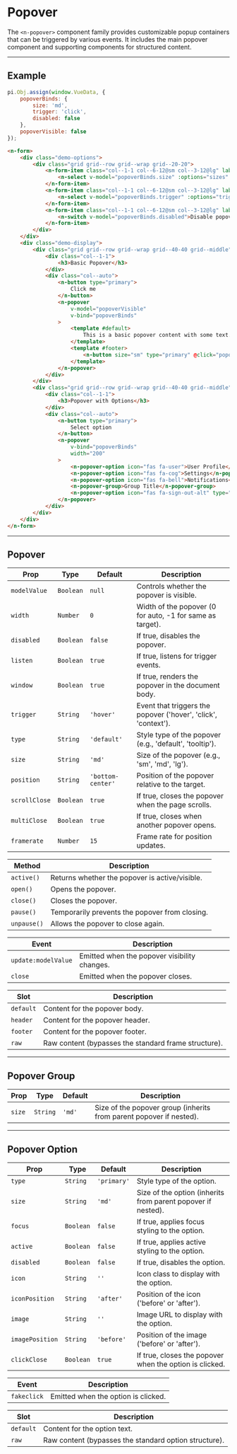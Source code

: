 # Popover

The `<n-popover>` component family provides customizable popup containers that can be triggered by various events. It includes the main popover component and supporting components for structured content.

<hr>

## Example

```js [demo]
pi.Obj.assign(window.VueData, {
    popoverBinds: {
        size: 'md', 
        trigger: 'click',
        disabled: false
    },
    popoverVisible: false
});
```

```html [demo]
<n-form>
    <div class="demo-options">
        <div class="grid grid--row grid--wrap grid--20-20">
            <n-form-item class="col--1-1 col--6-12@sm col--3-12@lg" label="Size">
                <n-select v-model="popoverBinds.size" :options="sizes" />
            </n-form-item>
            <n-form-item class="col--1-1 col--6-12@sm col--3-12@lg" label="Trigger">
                <n-select v-model="popoverBinds.trigger" :options="triggers" />
            </n-form-item>
            <n-form-item class="col--1-1 col--6-12@sm col--3-12@lg" label="Disabled">
                <n-switch v-model="popoverBinds.disabled">Disable popover</n-switch>
            </n-form-item>
        </div>
    </div>
    <div class="demo-display">
        <div class="grid grid--row grid--wrap grid--40-40 grid--middle">
            <div class="col--1-1">
                <h3>Basic Popover</h3>
            </div>
            <div class="col--auto">
                <n-button type="primary">
                    Click me
                </n-button>
                <n-popover
                    v-model="popoverVisible"
                    v-bind="popoverBinds"
                >
                    <template #default>
                        This is a basic popover content with some text.
                    </template>
                    <template #footer>
                        <n-button size="sm" type="primary" @click="popoverVisible = false">Close</n-button>
                    </template>
                </n-popover>
            </div>
        </div>
        <div class="grid grid--row grid--wrap grid--40-40 grid--middle">
            <div class="col--1-1">
                <h3>Popover with Options</h3>
            </div>
            <div class="col--auto">
                <n-button type="primary">
                    Select option
                </n-button>
                <n-popover
                    v-bind="popoverBinds"
                    width="200"
                >
                    <n-popover-option icon="fas fa-user">User Profile</n-popover-option>
                    <n-popover-option icon="fas fa-cog">Settings</n-popover-option>
                    <n-popover-option icon="fas fa-bell">Notifications</n-popover-option>
                    <n-popover-group>Group Title</n-popover-group>
                    <n-popover-option icon="fas fa-sign-out-alt" type="danger">Logout</n-popover-option>
                </n-popover>
            </div>
        </div>
    </div>
</n-form>
```

<hr>

## Popover

| **Prop**        | **Type**       | **Default**           | **Description**                                                                   |
|-----------------|----------------|------------------------|-----------------------------------------------------------------------------------|
| `modelValue`    | `Boolean`      | `null`                 | Controls whether the popover is visible.                                          |
| `width`         | `Number`       | `0`                    | Width of the popover (0 for auto, -1 for same as target).                        |
| `disabled`      | `Boolean`      | `false`                | If true, disables the popover.                                                    |
| `listen`        | `Boolean`      | `true`                 | If true, listens for trigger events.                                              |
| `window`        | `Boolean`      | `true`                 | If true, renders the popover in the document body.                                |
| `trigger`       | `String`       | `'hover'`              | Event that triggers the popover ('hover', 'click', 'context').                   |
| `type`          | `String`       | `'default'`            | Style type of the popover (e.g., 'default', 'tooltip').                          |
| `size`          | `String`       | `'md'`                 | Size of the popover (e.g., 'sm', 'md', 'lg').                                    |
| `position`      | `String`       | `'bottom-center'`      | Position of the popover relative to the target.                                  |
| `scrollClose`   | `Boolean`      | `true`                 | If true, closes the popover when the page scrolls.                               |
| `multiClose`    | `Boolean`      | `true`                 | If true, closes when another popover opens.                                      |
| `framerate`     | `Number`       | `15`                   | Frame rate for position updates.                                                 |

| **Method**            | **Description**                                                      |
|-----------------------|----------------------------------------------------------------------|
| `active()`            | Returns whether the popover is active/visible.                       |
| `open()`              | Opens the popover.                                                   |
| `close()`             | Closes the popover.                                                  |
| `pause()`             | Temporarily prevents the popover from closing.                       |
| `unpause()`           | Allows the popover to close again.                                   |

| **Event**             | **Description**                                                      |
|-----------------------|----------------------------------------------------------------------|
| `update:modelValue`   | Emitted when the popover visibility changes.                         |
| `close`               | Emitted when the popover closes.                                     |

| **Slot**              | **Description**                                                      |
|-----------------------|----------------------------------------------------------------------|
| `default`             | Content for the popover body.                                        |
| `header`              | Content for the popover header.                                      |
| `footer`              | Content for the popover footer.                                      |
| `raw`                 | Raw content (bypasses the standard frame structure).                 |

<hr>

## Popover Group

| **Prop**      | **Type**       | **Default**           | **Description**                                                                   |
|---------------|----------------|------------------------|-----------------------------------------------------------------------------------|
| `size`        | `String`       | `'md'`                 | Size of the popover group (inherits from parent popover if nested).              |

<hr>

## Popover Option

| **Prop**        | **Type**       | **Default**           | **Description**                                                                   |
|-----------------|----------------|------------------------|-----------------------------------------------------------------------------------|
| `type`          | `String`       | `'primary'`            | Style type of the option.                                                        |
| `size`          | `String`       | `'md'`                 | Size of the option (inherits from parent popover if nested).                     |
| `focus`         | `Boolean`      | `false`                | If true, applies focus styling to the option.                                    |
| `active`        | `Boolean`      | `false`                | If true, applies active styling to the option.                                   |
| `disabled`      | `Boolean`      | `false`                | If true, disables the option.                                                    |
| `icon`          | `String`       | `''`                   | Icon class to display with the option.                                           |
| `iconPosition`  | `String`       | `'after'`              | Position of the icon ('before' or 'after').                                     |
| `image`         | `String`       | `''`                   | Image URL to display with the option.                                            |
| `imagePosition` | `String`       | `'before'`             | Position of the image ('before' or 'after').                                    |
| `clickClose`    | `Boolean`      | `true`                 | If true, closes the popover when the option is clicked.                          |

| **Event**             | **Description**                                                      |
|-----------------------|----------------------------------------------------------------------|
| `fakeclick`           | Emitted when the option is clicked.                                  |

| **Slot**              | **Description**                                                      |
|-----------------------|----------------------------------------------------------------------|
| `default`             | Content for the option text.                                         |
| `raw`                 | Raw content (bypasses the standard option structure).                |